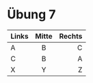 # Übung 7 





|Links| Mitte  | Rechts |
| :------------ |:---------------:| -----:|
| A    | B | C |
| C      | B        |  A |
| X | Y     |   Z |

